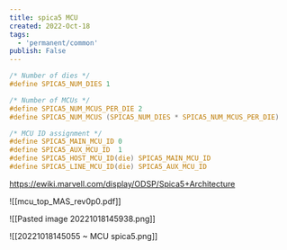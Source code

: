 ```yaml
---
title: spica5 MCU
created: 2022-Oct-18
tags:
  - 'permanent/common'
publish: False
---
```


```c
/* Number of dies */
#define SPICA5_NUM_DIES 1

/* Number of MCUs */
#define SPICA5_NUM_MCUS_PER_DIE 2
#define SPICA5_NUM_MCUS (SPICA5_NUM_DIES * SPICA5_NUM_MCUS_PER_DIE)

/* MCU ID assignment */
#define SPICA5_MAIN_MCU_ID 0
#define SPICA5_AUX_MCU_ID  1
#define SPICA5_HOST_MCU_ID(die) SPICA5_MAIN_MCU_ID
#define SPICA5_LINE_MCU_ID(die) SPICA5_AUX_MCU_ID
```

https://ewiki.marvell.com/display/ODSP/Spica5+Architecture

![[mcu_top_MAS_rev0p0.pdf]]

![[Pasted image 20221018145938.png]]

![[20221018145055 ~ MCU spica5.png]]
